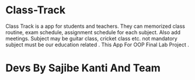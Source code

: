 # Class-Track
Class Track is a app for students and teachers. They can memorized class routine, exam schedule, assignment schedule for each subject. Also add meetings. Subject may be guitar class, cricket class etc. not mandatory subject must be our education related . 
This App For OOP Final Lab Project .
# Devs By Sajibe Kanti And Team 
